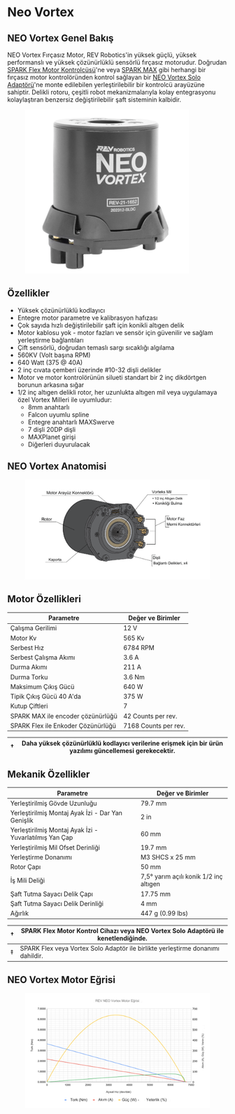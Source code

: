 # Neo Vortex

## NEO Vortex Genel Bakış <a href="#neo-vortex-overview" id="neo-vortex-overview"></a>

NEO Vortex Fırçasız Motor, REV Robotics'in yüksek güçlü, yüksek performanslı ve yüksek çözünürlüklü sensörlü fırçasız motorudur. Doğrudan [SPARK Flex Motor Kontrolcüsü](../../../../spark-flex-motor-kontrolcusu.md)'ne veya [SPARK MAX](../../../../spark-max.md) gibi herhangi bir fırçasız motor kontrolöründen kontrol sağlayan bir [NEO Vortex Solo Adaptörü](../../../../neo-vortex-solo-adaptoru.md)'ne monte edilebilen yerleştirilebilir bir kontrolcü arayüzüne sahiptir. Delikli rotoru, çeşitli robot mekanizmalarıyla kolay entegrasyonu kolaylaştıran benzersiz değiştirilebilir şaft sisteminin kalbidir.

<div align="left">

<figure><img src="../../../../.gitbook/assets/image (21) (1) (1).png" alt="" width="375"><figcaption></figcaption></figure>

</div>

## Özellikler <a href="#features" id="features"></a>

* Yüksek çözünürlüklü kodlayıcı
* Entegre motor parametre ve kalibrasyon hafızası
* Çok sayıda hızlı değiştirilebilir şaft için konikli altıgen delik
* Motor kablosu yok - motor fazları ve sensör için güvenilir ve sağlam yerleştirme bağlantıları
* Çift sensörlü, doğrudan temaslı sargı sıcaklığı algılama
* 560KV (Volt başına RPM)
* 640 Watt (375 @ 40A)
* 2 inç cıvata çemberi üzerinde #10-32 dişli delikler
* Motor ve motor kontrolörünün silueti standart bir 2 inç dikdörtgen borunun arkasına sığar
* 1/2 inç altıgen delikli rotor, her uzunlukta altıgen mil veya uygulamaya özel Vortex Milleri ile uyumludur:
  * 8mm anahtarlı
  * Falcon uyumlu spline
  * Entegre anahtarlı MAXSwerve
  * 7 dişli 20DP dişli
  * MAXPlanet girişi
  * Diğerleri duyurulacak

## NEO Vortex Anatomisi <a href="#neo-vortex-anatomy" id="neo-vortex-anatomy"></a>

<figure><img src="../../../../.gitbook/assets/image (17) (1) (1).png" alt=""><figcaption></figcaption></figure>

## Motor Özellikleri <a href="#motor-specifications" id="motor-specifications"></a>

| Parametre                          | Değer ve Birimler    |
| ---------------------------------- | -------------------- |
| Çalışma Gerilimi                   | 12 V                 |
| Motor Kv                           | 565 Kv               |
| Serbest Hız                        | 6784 RPM             |
| Serbest Çalışma Akımı              | 3.6 A                |
| Durma Akımı                        | 211 A                |
| Durma Torku                        | 3.6 Nm               |
| Maksimum Çıkış Gücü                | 640 W                |
| Tipik Çıkış Gücü 40 A'da           | 375 W                |
| Kutup Çiftleri                     | 7                    |
| SPARK MAX ile encoder çözünürlüğü  | 42 Counts per rev.   |
| SPARK Flex ile Enkoder Çözünürlüğü | 7168 Counts per rev. |

| † | Daha yüksek çözünürlüklü kodlayıcı verilerine erişmek için bir ürün yazılımı güncellemesi gerekecektir. |
| - | ------------------------------------------------------------------------------------------------------- |

## Mekanik Özellikler <a href="#mechanical-specifications" id="mechanical-specifications"></a>

| Parametre                                              | Değer ve Birimler                      |
| ------------------------------------------------------ | -------------------------------------- |
| Yerleştirilmiş Gövde Uzunluğu                          | 79.7 mm                                |
| Yerleştirilmiş Montaj Ayak İzi - Dar Yan Genişlik      | 2 in                                   |
| Yerleştirilmiş Montaj Ayak İzi - Yuvarlatılmış Yan Çap | 60 mm                                  |
| Yerleştirilmiş Mil Ofset Derinliği                     | 19.7 mm                                |
| Yerleştirme Donanımı                                   | M3 SHCS x 25 mm                        |
| Rotor Çapı                                             | 50 mm                                  |
| İş Mili Deliği                                         | 7,5° yarım açılı konik 1/2 inç altıgen |
| Şaft Tutma Sayacı Delik Çapı                           | 17.75 mm                               |
| Şaft Tutma Sayacı Delik Derinliği                      | 4 mm                                   |
| Ağırlık                                                | 447 g (0.99 lbs)                       |

| † | SPARK Flex Motor Kontrol Cihazı veya NEO Vortex Solo Adaptörü ile kenetlendiğinde. |
| - | ---------------------------------------------------------------------------------- |
| ‡ | SPARK Flex veya Vortex Solo Adaptör ile birlikte yerleştirme donanımı dahildir.    |

## NEO Vortex Motor Eğrisi <a href="#neo-vortex-motor-curve" id="neo-vortex-motor-curve"></a>

<figure><img src="../../../../.gitbook/assets/image (18) (1) (1).png" alt=""><figcaption></figcaption></figure>









